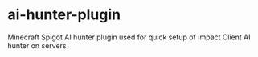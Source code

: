 # ai-hunter-plugin
Minecraft Spigot AI hunter plugin used for quick setup of Impact Client AI hunter on servers
